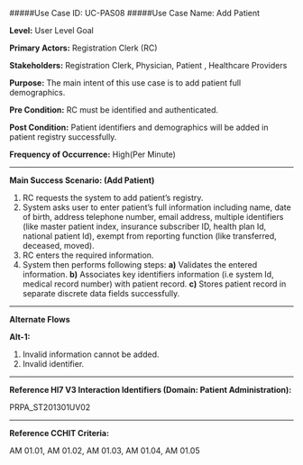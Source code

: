 #####Use Case ID: UC-PAS08
#####Use Case Name: Add Patient

**Level:**                     User Level Goal

**Primary Actors:**            Registration Clerk (RC)

**Stakeholders:**              Registration Clerk, Physician, Patient , Healthcare Providers

**Purpose:**                   The main intent of this use case is to add patient full demographics.

**Pre Condition:**             RC must be identified and authenticated. 

**Post Condition:**            Patient identifiers and demographics will be added in patient registry successfully.

**Frequency of Occurrence:**   High(Per Minute)
__________________________________________________________
**Main Success Scenario: (Add Patient)**

1. RC requests the system to add patient’s registry.
2. System asks user to enter patient’s full information including name, date of birth, address telephone number, email address, multiple identifiers (like master patient index, insurance subscriber ID, health plan Id, national patient Id), exempt from reporting function (like transferred, deceased, moved).
3. RC enters the required information.
4. System then performs following steps: **a)** Validates the entered information. **b)** Associates key identifiers information (i.e system Id, medical record number) with patient record. **c)** Stores patient record in separate discrete data fields successfully.

_______________________________________________________________________________
**Alternate Flows** 

**Alt-1:**

1. Invalid information cannot be added.
2. Invalid identifier.

________________________________________________________________________
**Reference Hl7 V3 Interaction Identifiers (Domain: Patient Administration):**

PRPA_ST201301UV02
_______________________________________________________________
**Reference CCHIT Criteria:**

AM 01.01, AM 01.02, AM 01.03, AM 01.04, AM 01.05

